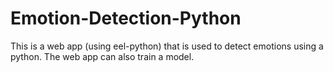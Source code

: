 # Emotion-Detection-Python
This is a web app (using eel-python) that is used to detect emotions using a python. The web app can also train a model.
